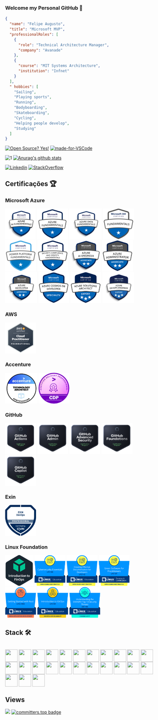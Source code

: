 ### Welcome my Personal GitHub 👋

````json
{
  "name": "Felipe Augusto",
  "title": "Microsoft MVP",
  "professionalRoles": [
    {
      "role": "Technical Architecture Manager",
      "company": "Avanade"
    },
    {
      "course": "MIT Systems Architecture",
      "institution": "Infnet"
    }
  ],
  " hobbies": [
    "Sailing",
    "Playing sports",
    "Running",
    "Bodyboarding",
    "Skateboarding",
    "Cycling",
    "Helping people develop",
    "Studying"
  ]
}
````
[![Open Source? Yes!](https://badgen.net/badge/Open%20Source%20%3F/Yes%21/blue?icon=github)](https://github.com/felipementel/badges/)
[![made-for-VSCode](https://img.shields.io/badge/Made%20for-VSCode-1f425f.svg)](https://code.visualstudio.com/)

![1](https://github-readme-stats-sigma-five.vercel.app/api/top-langs/?username=felipementel&layout=compact&theme=blue-green)
[![Anurag's github stats](https://github-readme-stats-sigma-five.vercel.app/api?username=felipementel&theme=blue-green)](https://github.com/felipementel/github-readme-stats)

[![Linkedin](https://img.shields.io/badge/LinkedIn-blue?style=for-the-badge&logo=Linkedin)](https://www.linkedin.com/in/felipementel/)
[![StackOverflow](https://img.shields.io/badge/Stackoverflow-lightgrey?style=for-the-badge&logo=stack-overflow)](https://stackoverflow.com/users/8104755/felipe-augusto?tab=profile)

## Certificações 🏆

### Microsoft Azure

<div>
  <img height="100" style="max-width: 150px; object-fit: contain;" src="docs/images/azure/azure-fundamentals-ai-900.png" alt="Azure AI Fundamentals" />
  <img height="100" style="max-width: 150px; object-fit: contain;" src="docs/images/azure/azure-fundamentals-az-900.png" alt="Azure Fundamentals" />
  <img height="100" style="max-width: 150px; object-fit: contain;" src="docs/images/azure/azure-fundamentals-dp-900.png" alt="Azure Data Fundamentals" />
  <img height="100" style="max-width: 150px; object-fit: contain;" src="docs/images/azure/azure-fundamentals-ms-900.png" alt="Microsoft 365 Fundamentals" />
  <img height="100" style="max-width: 150px; object-fit: contain;" src="docs/images/azure/azure-fundamentals-pl-900.png" alt="Power Platform Fundamentals" />
  <img height="100" style="max-width: 150px; object-fit: contain;" src="docs/images/azure/azure-fundamentals-sc-900.png" alt="Security Fundamentals" />
  <img height="100" style="max-width: 150px; object-fit: contain;" src="docs/images/azure/azure-associate-ai-102.png" alt="Azure AI Engineer Associate" />
  <img height="100" style="max-width: 150px; object-fit: contain;" src="docs/images/azure/azure-associate-az-104.png" alt="Azure Administrator Associate" />
  <img height="100" style="max-width: 150px; object-fit: contain;" src="docs/images/azure/azure-associate-az-204.png" alt="Azure Developer Associate" />
  <img height="100" style="max-width: 150px; object-fit: contain;" src="docs/images/azure/azure-specialist-dp-420.png" alt="Azure Cosmos DB Developer Specialist" />
  <img height="100" style="max-width: 150px; object-fit: contain;" src="docs/images/azure/azure-expert-az-305.png" alt="Azure Solutions Architect Expert" />
  <img height="100" style="max-width: 150px; object-fit: contain;" src="docs/images/azure/azure-expert-az-400.png" alt="DevOps Engineer Expert" />
</div>

### AWS

<div>
  <img height="100" style="max-width: 150px; object-fit: contain;" src="docs/images/aws/aws-cloud-practitioner.png" alt="AWS Cloud Practitioner" />
</div>

### Accenture

<div>
  <img height="100" style="max-width: 150px; object-fit: contain;" src="docs/images/accenture/accenture-arquitetura.png" alt="Accenture Arquitectura" />
  <img height="100" style="max-width: 150px; object-fit: contain;" src="docs/images/accenture/accenture-cdp.png" alt="Accenture CDP" />
</div>

### GitHub

<div>
  <img height="100" style="max-width: 150px; object-fit: contain;" src="docs/images/github/github-actions.png" alt="GitHub Actions" />
  <img height="100" style="max-width: 150px; object-fit: contain;" src="docs/images/github/github-administration.png" alt="GitHub Administration" />
  <img height="100" style="max-width: 150px; object-fit: contain;" src="docs/images/github/github-advanced-security.png" alt="GitHub Advanced Security" />
  <img height="100" style="max-width: 150px; object-fit: contain;" src="docs/images/github/github-foundations.png" alt="GitHub Foundations" />
  <img height="100" style="max-width: 150px; object-fit: contain;" src="docs/images/github/github-copilot.png" alt="GitHub Copilot" />
</div>

### Exin

<div>
  <img height="100" style="max-width: 150px; object-fit: contain;" src="docs/images/exin/exin-devops-professional.png" alt="Exin DevOps Professional" />
</div>

### Linux Foundation

<div>
  <img height="100" style="max-width: 150px; object-fit: contain;" src="docs/images/the-linux-foundation/finops.png" alt="FinOps" />
  <img height="100" style="max-width: 150px; object-fit: contain;" src="docs/images/the-linux-foundation/LFC108.png" alt="LFC108" />
  <img height="100" style="max-width: 150px; object-fit: contain;" src="docs/images/the-linux-foundation/LFC112.png" alt="LFC112" />
  <img height="100" style="max-width: 150px; object-fit: contain;" src="docs/images/the-linux-foundation/LFC131.png" alt="LFC131" />
  <img height="100" style="max-width: 150px; object-fit: contain;" src="docs/images/the-linux-foundation/LFEL1002.png" alt="LFEL1002" />
  <img height="100" style="max-width: 150px; object-fit: contain;" src="docs/images/the-linux-foundation/LFS169.png" alt="LFS169" />
  <img height="100" style="max-width: 150px; object-fit: contain;" src="docs/images/the-linux-foundation/SKF100.png" alt="SKF100" />
</div>

## Stack 🛠️

<div style="display: inline_block"><br>
    <img align="center" height="40" width="40" src="https://cdn.jsdelivr.net/gh/devicons/devicon/icons/apachekafka/apachekafka-original-wordmark.svg" />
    <img align="center" height="40" width="40" src="https://cdn.jsdelivr.net/gh/devicons/devicon/icons/azure/azure-original.svg" />
    <img align="center" height="40" width="40" src="https://cdn.jsdelivr.net/gh/devicons/devicon/icons/visualstudio/visualstudio-plain.svg" />
    <img align="center" height="40" width="40" src="https://cdn.jsdelivr.net/gh/devicons/devicon/icons/vscode/vscode-original.svg" />
    <img align="center" height="40" width="40" src="https://cdn.jsdelivr.net/gh/devicons/devicon/icons/csharp/csharp-original.svg" />
    <img align="center" height="40" width="40" src="https://cdn.jsdelivr.net/gh/devicons/devicon/icons/docker/docker-original.svg" />
    <img align="center" height="40" width="40" src="https://cdn.jsdelivr.net/gh/devicons/devicon/icons/kubernetes/kubernetes-plain.svg" />
    <img align="center" height="40" width="40" src="https://cdn.jsdelivr.net/gh/devicons/devicon/icons/git/git-original.svg" />
    <img align="center" height="40" width="40" src="https://cdn.jsdelivr.net/gh/devicons/devicon/icons/github/github-original.svg" />
    <img align="center" height="40" width="40" src="https://cdn.jsdelivr.net/gh/devicons/devicon/icons/grafana/grafana-original.svg" />
    <img align="center" height="40" width="40" src="https://cdn.jsdelivr.net/gh/devicons/devicon/icons/heroku/heroku-original.svg" />
    <img align="center" height="40" width="40" src="https://cdn.jsdelivr.net/gh/devicons/devicon/icons/markdown/markdown-original.svg" />
    <img align="center" height="40" width="40" src="https://cdn.jsdelivr.net/gh/devicons/devicon/icons/microsoftsqlserver/microsoftsqlserver-plain.svg" />
    <img align="center" height="40" width="40" src="https://cdn.jsdelivr.net/gh/devicons/devicon/icons/mongodb/mongodb-original.svg" />
    <img align="center" height="40" width="40" src="https://cdn.jsdelivr.net/gh/devicons/devicon/icons/mysql/mysql-original.svg" />
    <img align="center" height="40" width="40" src="https://cdn.jsdelivr.net/gh/devicons/devicon/icons/postgresql/postgresql-original.svg" />
    <img align="center" height="40" width="40" src="https://cdn.jsdelivr.net/gh/devicons/devicon/icons/redis/redis-original.svg" />
    <img align="center" height="40" width="40" src="https://cdn.jsdelivr.net/gh/devicons/devicon/icons/prometheus/prometheus-original.svg" />
    <img align="center" height="40" width="40" src="https://cdn.jsdelivr.net/gh/devicons/devicon/icons/nginx/nginx-original.svg" />
    <img align="center" height="40" width="40" src="https://cdn.jsdelivr.net/gh/devicons/devicon/icons/nuget/nuget-original.svg" />
    <img align="center" height="40" width="40" src="https://cdn.jsdelivr.net/gh/devicons/devicon/icons/npm/npm-original-wordmark.svg" />
    <img align="center" height="40" width="40" src="https://cdn.jsdelivr.net/gh/devicons/devicon/icons/ubuntu/ubuntu-plain.svg" />
    <img align="center" height="40" width="40" src="https://cdn.jsdelivr.net/gh/devicons/devicon/icons/jetbrains/jetbrains-original.svg" />
    <img align="center" height="40" width="40" src="https://cdn.jsdelivr.net/gh/devicons/devicon/icons/terraform/terraform-original.svg" />
    <img align="center" height="40" width="40" src="https://cdn.jsdelivr.net/gh/devicons/devicon/icons/ssh/ssh-original.svg" />
</div>

## Views

![](https://komarev.com/ghpvc/?username=felipementel&label=PROFILE+VIEWS&style=for-the-badge&color=brightgreen)
[![committers.top badge](https://user-badge.committers.top/brazil/felipementel.svg)](https://user-badge.committers.top/brazil/felipementel)

<!--
**felipementel/felipementel** is a ✨ _special_ ✨ repository because its `README.md` (this file) appears on your GitHub profile.

Here are some ideas to get you started:

- 🔭 I’m currently working on ...
- 🌱 I’m currently learning ...
- 👯 I’m looking to collaborate on ...
- 🤔 I’m looking for help with ...
- 💬 Ask me about ...
- 📫 How to reach me: ...
- 😄 Pronouns: ...
- ⚡ Fun fact: ...
-->

